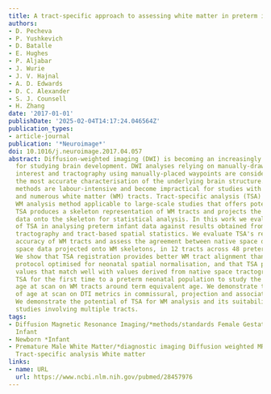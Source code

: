 ```yaml
---
title: A tract-specific approach to assessing white matter in preterm infants
authors:
- D. Pecheva
- P. Yushkevich
- D. Batalle
- E. Hughes
- P. Aljabar
- J. Wurie
- J. V. Hajnal
- A. D. Edwards
- D. C. Alexander
- S. J. Counsell
- H. Zhang
date: '2017-01-01'
publishDate: '2025-02-04T14:17:24.046564Z'
publication_types:
- article-journal
publication: '*Neuroimage*'
doi: 10.1016/j.neuroimage.2017.04.057
abstract: Diffusion-weighted imaging (DWI) is becoming an increasingly important tool
  for studying brain development. DWI analyses relying on manually-drawn regions of
  interest and tractography using manually-placed waypoints are considered to provide
  the most accurate characterisation of the underlying brain structure. However, these
  methods are labour-intensive and become impractical for studies with large cohorts
  and numerous white matter (WM) tracts. Tract-specific analysis (TSA) is an alternative
  WM analysis method applicable to large-scale studies that offers potential benefits.
  TSA produces a skeleton representation of WM tracts and projects the group's diffusion
  data onto the skeleton for statistical analysis. In this work we evaluate the performance
  of TSA in analysing preterm infant data against results obtained from native space
  tractography and tract-based spatial statistics. We evaluate TSA's registration
  accuracy of WM tracts and assess the agreement between native space data and template
  space data projected onto WM skeletons, in 12 tracts across 48 preterm neonates.
  We show that TSA registration provides better WM tract alignment than a previous
  protocol optimised for neonatal spatial normalisation, and that TSA projects FA
  values that match well with values derived from native space tractography. We apply
  TSA for the first time to a preterm neonatal population to study the effects of
  age at scan on WM tracts around term equivalent age. We demonstrate the effects
  of age at scan on DTI metrics in commissural, projection and association fibres.
  We demonstrate the potential of TSA for WM analysis and its suitability for infant
  studies involving multiple tracts.
tags:
- Diffusion Magnetic Resonance Imaging/*methods/standards Female Gestational Age Humans
  Infant
- Newborn *Infant
- Premature Male White Matter/*diagnostic imaging Diffusion weighted MRI Infant Preterm
  Tract-specific analysis White matter
links:
- name: URL
  url: https://www.ncbi.nlm.nih.gov/pubmed/28457976
---
```


